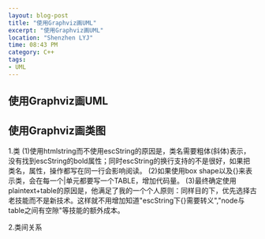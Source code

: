 ```yaml
---
layout: blog-post
title: "使用Graphviz画UML"
excerpt: "使用Graphviz画UML"
location: "Shenzhen LYJ"
time: 08:43 PM
category: C++
tags:
- UML
---
```


## 使用Graphviz画UML ##


## 使用Graphviz画类图 ##

1.类
(1)使用htmlstring而不使用escString的原因是，类名需要粗体(斜体)表示，没有找到escString的bold属性；同时escString的换行支持的不是很好，如果把类名，属性，操作都写在同一行会影响阅读。
(2)如果使用box shape以及{}来表示类，会在每一个|单元都要写一个TABLE，增加代码量。
(3)最终确定使用plaintext+table的原因是，他满足了我的一个个人原则：同样目的下，优先选择古老技能而不是新技术。这样就不用增加知道"escString下{}需要转义","node与table之间有空隙"等技能的额外成本。

2.类间关系

